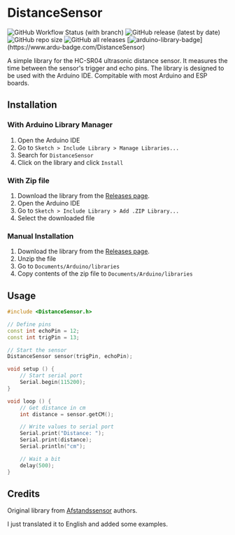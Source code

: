 # DistanceSensor

![GitHub Workflow Status (with branch)](https://img.shields.io/github/actions/workflow/status/Segilmez06/DistanceSensor/check-lint.yml?branch=development&color=blue&label=Lint%20Check&logo=Github&logoColor=white&style=flat)
![GitHub release (latest by date)](https://img.shields.io/github/v/release/Segilmez06/DistanceSensor?display_name=tag&label=Latest%20Release&color=blue&logo=Github&logoColor=white&style=flat)
![GitHub repo size](https://img.shields.io/github/repo-size/Segilmez06/DistanceSensor?color=blue&label=Repo%20Size&logo=github&logoColor=white)
![GitHub all releases](https://img.shields.io/github/downloads/Segilmez06/DistanceSensor/total?color=yellow&label=Downloads&logo=Github&logoColor=white)
[![arduino-library-badge](https://www.ardu-badge.com/badge/DistanceSensor.svg?)](https://www.ardu-badge.com/DistanceSensor)

A simple library for the HC-SR04 ultrasonic distance sensor. It measures the time between the sensor's trigger and echo pins. The library is designed to be used with the Arduino IDE. Compitable with most Arduino and ESP boards.

## Installation

### With Arduino Library Manager

1. Open the Arduino IDE
2. Go to `Sketch > Include Library > Manage Libraries...`
3. Search for `DistanceSensor`
4. Click on the library and click `Install`

### With Zip file

1. Download the library from the [Releases page](https://github.com/Segilmez06/DistanceSensor/releases).
2. Open the Arduino IDE
3. Go to `Sketch > Include Library > Add .ZIP Library...`
4. Select the downloaded file

### Manual Installation

1. Download the library from the [Releases page](https://github.com/Segilmez06/DistanceSensor/releases).
2. Unzip the file
3. Go to `Documents/Arduino/libraries`
4. Copy contents of the zip file to `Documents/Arduino/libraries`

## Usage

```c++
#include <DistanceSensor.h>

// Define pins
const int echoPin = 12;
const int trigPin = 13;

// Start the sensor
DistanceSensor sensor(trigPin, echoPin);

void setup () {
    // Start serial port
    Serial.begin(115200);
}

void loop () {
    // Get distance in cm
    int distance = sensor.getCM();

    // Write values to serial port
    Serial.print("Distance: ");
    Serial.print(distance);
    Serial.println("cm");

    // Wait a bit
    delay(500);
}
```

## Credits

Original library from [Afstandssensor](https://github.com/Teknologiskolen/HCSR04) authors.

I just translated it to English and added some examples.
